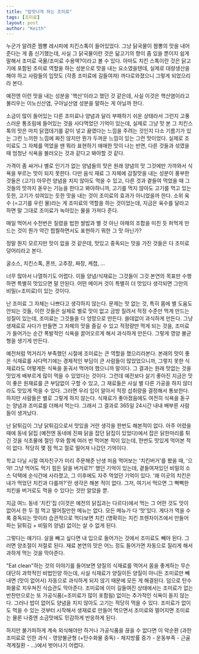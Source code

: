 ```yaml
---
title: "밥맛나게 하는 조미료"
tags: [조미료]
layout: post
author: "Keith"
---
```


누군가 알려준 짬뽕 레시피에 치킨스톡이 들어있었다. 그냥 닭국물이 짬뽕의 맛을 내어준다는 게 좀 신기했는데, 사실 그 닭국물이란 것은 닮고기의 향이 좀 있을 뿐이지 쉽게 말해서 조미료 국물/조미료 수용액?이라고 볼 수 있다. 아마도 치킨 스톡이란 것은 닭고기에 포함된 조미료 역할을 하는 성분으로 맛을 내는 요소였을텐데, 실제로 대량생산을 해야 하고 사람들의 입맛도 (각종 조미료에 길들여져) 까다로와졌으니 그렇게 되었으리라 본다. 

예전엔 이런 맛을 내는 성분을 '핵산'이라고 했던 것 같은데, 사실 이것은 핵산염이라고 불리우는 이노신산염, 구아닐산염 성분을 말하는 게 아닐까 한다. 

소금이 많이 들어있는 다른 조미료나 양념과 달리 부패하기 쉬운 상태라서 그런지 고풍스러운 통조림에 들어있는 것을 사다먹었던 기억이 있는데, 실제로 그냥 맛 본 그 치킨스톡의 맛은 마치 닭껍데기를 같이 넣고 끓였다는 느낌을 주려는 것인지 다소 기름기가 있는 그런 느끼한 느낌에 짜진 않지만 뭔가 두꺼운 느낌이 있는 그런 맛이었다. 실제로 조미료도 그 자체를 먹었을 땐 뭐라 표현하기 애매한 맛이 나는 반면, 다른 것들과 섞였을 때 엄청난 식욕을 불러오는 것과 같다고 봐야할 것 같다.

가격이 좀 싸거나 별로 인기가 없는 양념들의 맛은 원래 양념의 맛 그것에만 가까와서 식욕을 부르는 맛이 되지 못한다. 다만 음식 재료 그 자체에 감칠맛을 내는 성분이 풍부한 것들은 (고기) 아무런 양념을 치지 않아도 먹을 수 있고, 다른 것과 곁들여 먹었을 때 그것들의 맛까지 돋우는 기능을 한다고 봐야하니까, 고기를 먹지 않아도 고기를 먹고 있는 듯한, 고기가 섞여있는 듯한 맛을 내는 것이 조미료의 효과가 아니었을까 한다. 소위 육수 (=고기를 우린 물)라는 게 조미료의 역할을 하는 것이었는데, 지금은 육수를 달라고 하면 말 그대로 조미료가 녹아있는 물을 가져다 준다. 

매일 먹어서 수천번은 질렸을 법한 쌀밥과 별 것 아닌 야채의 조합을 미친 듯 퍼먹게 만드는 것이 뭔가 약간 찝찔하면서도 표현하기 뭐한 그 맛 아닌가? 

정말 뭔지 모르지만 맛이 없을 것 같은데, 맛있고 중독되는 맛을 가진 것들은 다 조미료 덩어리라고 본다. 

굴소스, 치킨스톡, 폰쯔, 고추장, 짜장, 케쳡, ...

너무 많아서 나열하기도 어렵다. 이들 양념/식재료는 그것들이 그것 본연의 목표만 수행하면 특별히 맛있으면 말 안된다. 어떤 메이커 것이 특별히 더 맛있다 생각되면 그만의 비밀(=조미료)이 있는 것이다. 

난 조미료 그 자체는 나쁘다고 생각하지 않는다. 문제는 맛 없는 것, 특히 몸에 별 도움도 안되는 것들, 이런 것들은 실제로 별로 맛이 없고 금방 질려서 적정 수준만 먹게 만드는 성질이 있는데, 조미료는 그것들을 다 엉망으로 만든다. 쓸데없이 과식하게 만든다. 그냥 생재료로 사다가 만들면 그 자체의 맛을 즐길 수 있고 적정량만 먹게 되는 것을, 조미료가 들어가는 순간 폭발적인 식욕을 끌어오르게 해서 과식하게 만든다. 그렇게 영양 불균형을 생기게 만든다. 

예전처럼 먹거리가 부족했던 시절에 조미료는 큰 역할을 했으리라본다. 본래의 맛이 좋은 식재료를 사다먹기에는 경제적인 부담이 큰 사람들이 많았었으니까, 그렇지 못한 식재료라도 어떻게든 식욕을 돋궈서 먹어야 했으니까 말이다. 그 결과는 원래 맛없는 것을 맛있게 배부르게 많이 먹을 수 있었다는 것이다. 그런데 예전보다 살기 좋아진 지금은 맛이 좋은 원재료를 큰 부담없이 구할 수 있고, 그 재료들은 사실 별 다른 가공을 하지 않더라도 맛있게 먹을 수 있다. 그러면 우리 입이 알아서 적정 섭취량을 결정해서 통보한다. 하지만 사람들은 별로 그렇게 하지 않는다. 식재료가 좋아졌음에도 여전히 식욕을 돋구는 양념과 조미료를 더해서 먹는다. 그래서 그 결과로 365일 24시간 내내 배부른 사람들이 생겨났다.

난 닭튀김이 그냥 닭튀김으로서 맛있을 거란 생각을 한번도 해본적이 없다. 아주 어렸을 때에 동네 닭집 (예전엔 동네에 진짜 닭을 잡던 닭집이 있었다)에서 잡은 닭한마리를 튀긴 것을 식초물에 절인 무와 함께 여러 번 먹어본 적이 있는데, 한번도 맛있게 먹어본 적이 없다. 적당히 몇 점 먹고 절로 떨어져 나갔던 기억이다. 

학교 다닐 시절 여자친구가 미리 주문해준 난생 처음 먹어보는 '치킨버거'를 봤을 때, '으악! 그냥 먹어도 먹기 힘든 닭을 버거로?!' 했던 기억이 있는데, 곁들여져있던 비밀의 소스 덕택에 순식간에 사라졌고, 그 이후에도 자주 먹었던 기억이 있다. '왜 이곳의 치킨은 내가 먹었던 치킨과 다를까?'란 생각은 해본 적이 없다. 그저, 여기서 먹으면 그 뻑뻑한 치킨을 버거로도 먹을 수 있다는 것만 알았을 뿐.

지금 여느 동네 '치킨'집 (이것은 예전의 닭집과는 다르다)에서 먹는 그 어떤 것도 맛이 없어서 한 두 점 먹고 떨어질만한 메뉴는 없다. 모든 메뉴가 다 '맛'있다. 게다가 먹을 수록 중독되는 맛이라 습관적으로 먹다보면 치킨 (명확히는 치킨 프렌차이즈에서 만들어 파는 닭튀김 + 비밀의 양념) 없이는 살 수 없게 된다. 

그렇다는 얘기다. 살을 빼고 싶다면 내 입으로 들어가는 것에서 조미료도 빼야 된다. 그러면 양조절이 저절로 된다. 재료 본연의 맛은 어느 정도 들어가면 자동으로 질리게 해서 과하게 먹는 것을 막아준다. 

"Eat clean"하는 것의 이야기를 들어보면 양질의 식재료를 먹어서 몸을 좋게하는 무슨 대단히 과학적인 비법인양 하는데, 사실 식재료가 양질이든 양질이 아니든 조미료만 빼내면 (맛이 없어서) 자동으로 과식하게 되지 않기 때문에 모든 게 해결된다. 덤으로 탄수화물로 치우쳐진 식습관도 막아준다. 조미료에 이미 길들여진 상태에서는 조미료가 없는 반찬만으로는 또 가공식품(=조미료가 많이 포함됨) 없이는 추가적인 식욕이 돋지 않는다. 그러나 밥이 없어도 양념을 치지 않아도 고기는 적당히 먹을 수 있다. 조미료가 없이도 먹을 수 있는 것부터 시작해서 생재료로 만들어 먹으면서 조미료와 멀어지면 조미료는 물론 나중엔 소금맛에도 민감하게 반응하게 된다.

하지만 불가피하게 계속 외식해야만 하거나 가공식품을 끊을 수 없다면 이 악순환 (과한 조미료로 인한 과식 - 영양불균형 (+탄수화물 중독) - 체지방률 증가 - 운동부족 - 근골격계질환 - ...)에서 벗어나기 어렵다. 